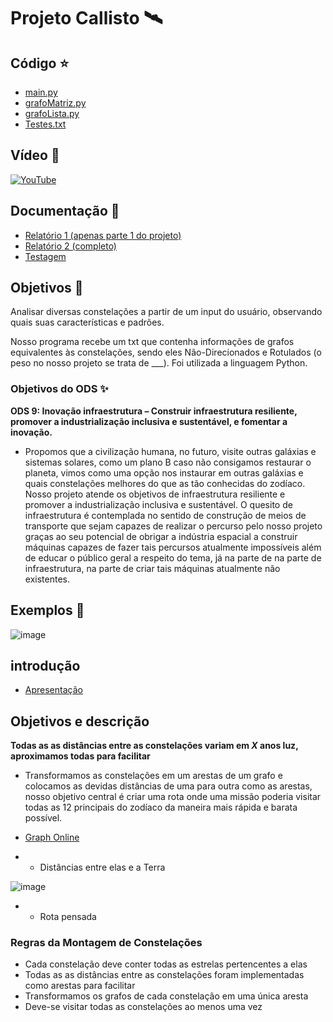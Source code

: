 # Projeto Callisto 🛰

## Código ⭐
  * [main.py](Codigo-Projeto/main.py)
  * [grafoMatriz.py](Codigo-Projeto/grafoMatriz.py)
  * [grafoLista.py](Codigo-Projeto/grafoLista.py)
  * [Testes.txt](Codigo-Projeto/Textes_txt)
  
  ## Vídeo 🌟

[![YouTube](https://img.shields.io/badge/YouTube-%23FF0000.svg?style=for-the-badge&logo=YouTube&logoColor=white)]()

## Documentação 🌠
  * [Relatório 1 (apenas parte 1 do projeto)](Documentacao/Relatorio-1.md)
  * [Relatório 2 (completo)](Documentacao/Relatorio-2.md)
  * [Testagem ](Documentacao/Testagem.md)
 

## Objetivos 🔭

Analisar diversas constelações a partir de um input do usuário, observando quais suas características e padrões.

Nosso programa recebe um txt que contenha informações de grafos equivalentes às constelações, sendo eles Não-Direcionados e Rotulados (o peso no nosso projeto se trata de ___). Foi utilizada a linguagem Python.

### Objetivos do ODS ✨

**ODS 9: Inovação infraestrutura – Construir infraestrutura resiliente, promover a industrialização inclusiva e sustentável, e fomentar a inovação.**

- Propomos que a civilização humana, no futuro, visite outras galáxias e sistemas solares, como um plano B caso não consigamos restaurar o planeta, vimos como uma opção nos instaurar em outras galáxias e quais constelações melhores do que as tão conhecidas do zodíaco.
Nosso projeto atende os objetivos de infraestrutura resiliente e promover a industrialização inclusiva e sustentável. O quesito de infraestrutura é contemplada no sentido de construção de meios de transporte que sejam capazes de realizar o percurso pelo nosso projeto graças ao seu potencial de obrigar a indústria espacial a construir máquinas capazes de fazer tais percursos atualmente impossíveis além de educar o público geral a respeito do tema, já na parte de na parte de infraestrutura, na parte de criar tais máquinas atualmente não existentes.


## Exemplos 🌌

![image](https://user-images.githubusercontent.com/80297158/227752344-90b05733-ed4e-45b7-9197-79259e3de308.png)

## introdução
  * [Apresentação](Documentacao/Apresentação_Intro.ppt)
 
## Objetivos e descrição 

**Todas as as distâncias entre as constelações variam em _X_ anos luz, aproximamos todas para facilitar**

- Transformamos as constelações em um arestas de um grafo e colocamos as devidas distâncias de uma para outra como as arestas, nosso objetivo central é criar uma rota onde uma missão poderia visitar todas as 12 principais do zodíaco da maneira mais rápida e barata possível.
- [Graph Online](http://graphonline.ru/en/?graph=iKzQmIVIWcIhHCEJ)

- - Distâncias entre elas e a Terra

![image](https://github.com/Thiago2204/Projeto-Callisto/assets/80297158/1dc19e94-a829-4587-8ce7-720f757243e3)

- - Rota pensada


### Regras da Montagem de Constelações

- Cada constelação deve conter todas as estrelas pertencentes a elas
- Todas as as distâncias entre as constelações foram implementadas como arestas para facilitar
- Transformamos os grafos de cada constelação em uma única aresta 
- Deve-se visitar todas as constelações ao menos uma vez
